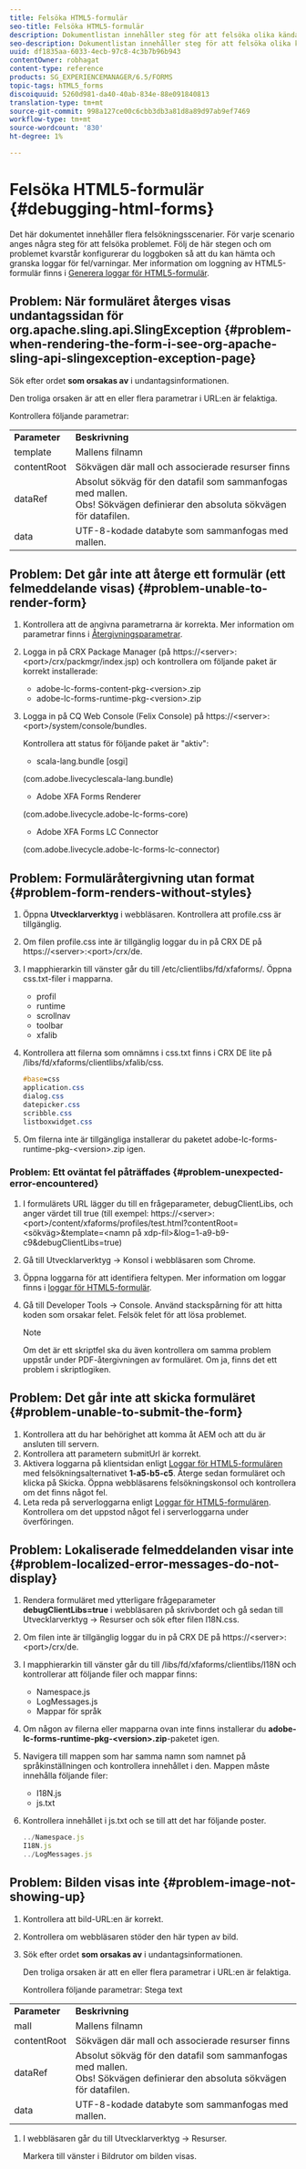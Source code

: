 ```yaml
---
title: Felsöka HTML5-formulär
seo-title: Felsöka HTML5-formulär
description: Dokumentlistan innehåller steg för att felsöka olika kända problem.
seo-description: Dokumentlistan innehåller steg för att felsöka olika kända problem.
uuid: df1835aa-6033-4ecb-97c8-4c3b7b96b943
contentOwner: robhagat
content-type: reference
products: SG_EXPERIENCEMANAGER/6.5/FORMS
topic-tags: hTML5_forms
discoiquuid: 5260d981-da40-40ab-834e-88e091840813
translation-type: tm+mt
source-git-commit: 998a127ce00c6cbb3db3a81d8a89d97ab9ef7469
workflow-type: tm+mt
source-wordcount: '830'
ht-degree: 1%

---
```



# Felsöka HTML5-formulär {#debugging-html-forms}

Det här dokumentet innehåller flera felsökningsscenarier. För varje scenario anges några steg för att felsöka problemet. Följ de här stegen och om problemet kvarstår konfigurerar du loggboken så att du kan hämta och granska loggar för fel/varningar. Mer information om loggning av HTML5-formulär finns i [Generera loggar för HTML5-formulär](/help/forms/using/enable-logs.md).

## Problem: När formuläret återges visas undantagssidan för org.apache.sling.api.SlingException {#problem-when-rendering-the-form-i-see-org-apache-sling-api-slingexception-exception-page}

Sök efter ordet **som orsakas av** i undantagsinformationen.

Den troliga orsaken är att en eller flera parametrar i URL:en är felaktiga.

Kontrollera följande parametrar:

<table>
 <tbody>
  <tr>
   <td><strong>Parameter</strong></td>
   <td><strong>Beskrivning</strong></td>
  </tr>
  <tr>
   <td>template</td>
   <td>Mallens filnamn</td>
  </tr>
  <tr>
   <td>contentRoot</td>
   <td>Sökvägen där mall och associerade resurser finns</td>
  </tr>
  <tr>
   <td>dataRef</td>
   <td>Absolut sökväg för den datafil som sammanfogas med mallen.<br /> Obs! Sökvägen definierar den absoluta sökvägen för datafilen.</td>
  </tr>
  <tr>
   <td>data</td>
   <td>UTF-8-kodade databyte som sammanfogas med mallen.</td>
  </tr>
 </tbody>
</table>

## Problem: Det går inte att återge ett formulär (ett felmeddelande visas) {#problem-unable-to-render-form}

1. Kontrollera att de angivna parametrarna är korrekta. Mer information om parametrar finns i [Återgivningsparametrar](#problem-when-rendering-the-form-i-see-org-apache-sling-api-slingexception-exception-page).
1. Logga in på CRX Package Manager (på https://&lt;server>:&lt;port>/crx/packmgr/index.jsp) och kontrollera om följande paket är korrekt installerade:

   * adobe-lc-forms-content-pkg-&lt;version>.zip
   * adobe-lc-forms-runtime-pkg-&lt;version>.zip

1. Logga in på CQ Web Console (Felix Console) på https://&lt;server>:&lt;port>/system/console/bundles.

   Kontrollera att status för följande paket är &quot;aktiv&quot;:

   * scala-lang.bundle [osgi]

   (com.adobe.livecyclescala-lang.bundle)

   * Adobe XFA Forms Renderer

   (com.adobe.livecycle.adobe-lc-forms-core)

   * Adobe XFA Forms LC Connector

   (com.adobe.livecycle.adobe-lc-forms-lc-connector)

## Problem: Formuläråtergivning utan format {#problem-form-renders-without-styles}

1. Öppna **Utvecklarverktyg** i webbläsaren. Kontrollera att profile.css är tillgänglig.
1. Om filen profile.css inte är tillgänglig loggar du in på CRX DE på https://&lt;server>:&lt;port>/crx/de.
1. I mapphierarkin till vänster går du till /etc/clientlibs/fd/xfaforms/. Öppna css.txt-filer i mapparna.

   * profil
   * runtime
   * scrollnav
   * toolbar
   * xfalib

1. Kontrollera att filerna som omnämns i css.txt finns i CRX DE lite på /libs/fd/xfaforms/clientlibs/xfalib/css.

   ```css
   #base=css
   application.css
   dialog.css
   datepicker.css
   scribble.css
   listboxwidget.css
   ```

1. Om filerna inte är tillgängliga installerar du paketet adobe-lc-forms-runtime-pkg-&lt;version>.zip igen.

### Problem: Ett oväntat fel påträffades {#problem-unexpected-error-encountered}

1. I formulärets URL lägger du till en frågeparameter, debugClientLibs, och anger värdet till true (till exempel: https://&lt;server>:&lt;port>/content/xfaforms/profiles/test.html?contentRoot=&lt;sökväg>&amp;template=&lt;namn på xdp-fil>&amp;log=1-a9-b9-c9&amp;debugClientLibs=true)
1. Gå till Utvecklarverktyg -> Konsol i webbläsaren som Chrome.
1. Öppna loggarna för att identifiera feltypen. Mer information om loggar finns i [loggar för HTML5-formulär](/help/forms/using/enable-logs.md).
1. Gå till Developer Tools -> Console. Använd stackspårning för att hitta koden som orsakar felet. Felsök felet för att lösa problemet.

   >[!NOTE]
   >
   >Om det är ett skriptfel ska du även kontrollera om samma problem uppstår under PDF-återgivningen av formuläret. Om ja, finns det ett problem i skriptlogiken.

## Problem: Det går inte att skicka formuläret {#problem-unable-to-submit-the-form}

1. Kontrollera att du har behörighet att komma åt AEM och att du är ansluten till servern.
1. Kontrollera att parametern submitUrl är korrekt.
1. Aktivera loggarna på klientsidan enligt [Loggar för HTML5-formulären](/help/forms/using/enable-logs.md) med felsökningsalternativet **1-a5-b5-c5**. Återge sedan formuläret och klicka på Skicka. Öppna webbläsarens felsökningskonsol och kontrollera om det finns något fel.
1. Leta reda på serverloggarna enligt [Loggar för HTML5-formulären](/help/forms/using/enable-logs.md). Kontrollera om det uppstod något fel i serverloggarna under överföringen.

## Problem: Lokaliserade felmeddelanden visar inte {#problem-localized-error-messages-do-not-display}

1. Rendera formuläret med ytterligare frågeparameter **debugClientLibs=true** i webbläsaren på skrivbordet och gå sedan till Utvecklarverktyg -> Resurser och sök efter filen I18N.css.
1. Om filen inte är tillgänglig loggar du in på CRX DE på https://&lt;server>:&lt;port>/crx/de.
1. I mapphierarkin till vänster går du till /libs/fd/xfaforms/clientlibs/I18N och kontrollerar att följande filer och mappar finns:

   * Namespace.js
   * LogMessages.js
   * Mappar för språk

1. Om någon av filerna eller mapparna ovan inte finns installerar du **adobe-lc-forms-runtime-pkg-&lt;version>.zip**-paketet igen.
1. Navigera till mappen som har samma namn som namnet på språkinställningen och kontrollera innehållet i den. Mappen måste innehålla följande filer:

   * I18N.js
   * js.txt

1. Kontrollera innehållet i js.txt och se till att det har följande poster.

   ```javascript
   ../Namespace.js
   I18N.js
   ../LogMessages.js
   ```

## Problem: Bilden visas inte {#problem-image-not-showing-up}

1. Kontrollera att bild-URL:en är korrekt.
1. Kontrollera om webbläsaren stöder den här typen av bild.
1. Sök efter ordet **som orsakas av** i undantagsinformationen.

   Den troliga orsaken är att en eller flera parametrar i URL:en är felaktiga.

   Kontrollera följande parametrar:
Stega text

<table>
 <tbody>
  <tr>
   <td><strong>Parameter</strong></td>
   <td><strong>Beskrivning</strong></td>
  </tr>
  <tr>
   <td>mall</td>
   <td>Mallens filnamn</td>
  </tr>
  <tr>
   <td>contentRoot</td>
   <td>Sökvägen där mall och associerade resurser finns</td>
  </tr>
  <tr>
   <td>dataRef</td>
   <td>Absolut sökväg för den datafil som sammanfogas med mallen.<br /> Obs! Sökvägen definierar den absoluta sökvägen för datafilen.</td>
  </tr>
  <tr>
   <td>data</td>
   <td>UTF-8-kodade databyte som sammanfogas med mallen.</td>
  </tr>
 </tbody>
</table>

1. I webbläsaren går du till Utvecklarverktyg -> Resurser.

   Markera till vänster i Bildrutor om bilden visas.
